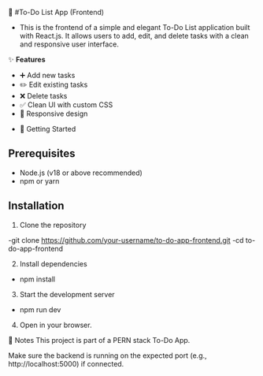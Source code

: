📝 #To-Do List App (Frontend) 
- This is the frontend of a simple and elegant To-Do List application built with React.js. It allows users to add, edit, and delete tasks with a clean and responsive user interface.

✨ **Features**
 * ➕ Add new tasks
 * ✏️ Edit existing tasks
 * ❌ Delete tasks
 * ✅ Clean UI with custom CSS
 * 📱 Responsive design

- 🚀 Getting Started

## Prerequisites
- Node.js (v18 or above recommended)
- npm or yarn

## Installation
1. Clone the repository

-git clone https://github.com/your-username/to-do-app-frontend.git
-cd to-do-app-frontend

2. Install dependencies
- npm install

3. Start the development server
- npm run dev

4. Open in your browser.

📌 Notes
This project is part of a PERN stack To-Do App.

Make sure the backend is running on the expected port (e.g., http://localhost:5000) if connected.
